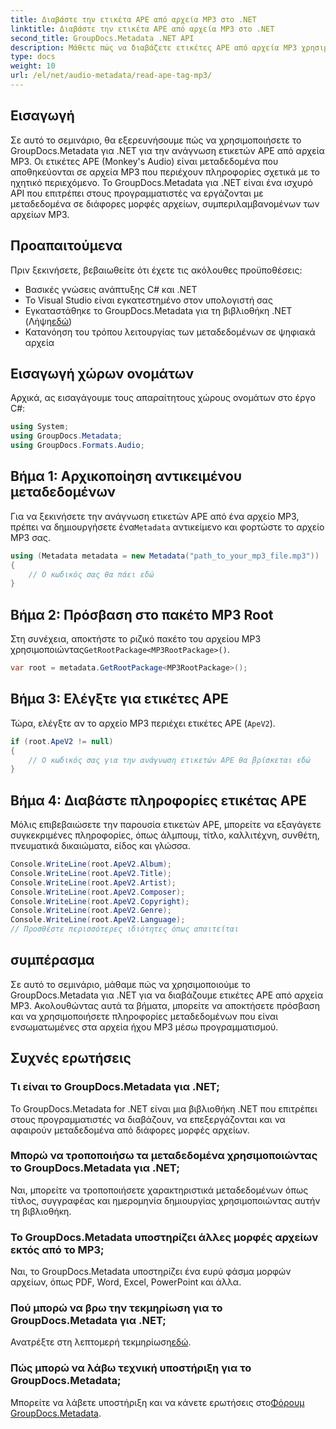 ```yaml
---
title: Διαβάστε την ετικέτα APE από αρχεία MP3 στο .NET
linktitle: Διαβάστε την ετικέτα APE από αρχεία MP3 στο .NET
second_title: GroupDocs.Metadata .NET API
description: Μάθετε πώς να διαβάζετε ετικέτες APE από αρχεία MP3 χρησιμοποιώντας το GroupDocs.Metadata για .NET. Εξερευνήστε την εξαγωγή μεταδεδομένων σε C# με καθοδήγηση βήμα προς βήμα.
type: docs
weight: 10
url: /el/net/audio-metadata/read-ape-tag-mp3/
---
```

## Εισαγωγή
Σε αυτό το σεμινάριο, θα εξερευνήσουμε πώς να χρησιμοποιήσετε το GroupDocs.Metadata για .NET για την ανάγνωση ετικετών APE από αρχεία MP3. Οι ετικέτες APE (Monkey's Audio) είναι μεταδεδομένα που αποθηκεύονται σε αρχεία MP3 που περιέχουν πληροφορίες σχετικά με το ηχητικό περιεχόμενο. Το GroupDocs.Metadata για .NET είναι ένα ισχυρό API που επιτρέπει στους προγραμματιστές να εργάζονται με μεταδεδομένα σε διάφορες μορφές αρχείων, συμπεριλαμβανομένων των αρχείων MP3.
## Προαπαιτούμενα
Πριν ξεκινήσετε, βεβαιωθείτε ότι έχετε τις ακόλουθες προϋποθέσεις:
- Βασικές γνώσεις ανάπτυξης C# και .NET
- Το Visual Studio είναι εγκατεστημένο στον υπολογιστή σας
-  Εγκαταστάθηκε το GroupDocs.Metadata για τη βιβλιοθήκη .NET (Λήψη[εδώ](https://releases.groupdocs.com/metadata/net/))
- Κατανόηση του τρόπου λειτουργίας των μεταδεδομένων σε ψηφιακά αρχεία

## Εισαγωγή χώρων ονομάτων
Αρχικά, ας εισαγάγουμε τους απαραίτητους χώρους ονομάτων στο έργο C#:
```csharp
using System;
using GroupDocs.Metadata;
using GroupDocs.Formats.Audio;
```
## Βήμα 1: Αρχικοποίηση αντικειμένου μεταδεδομένων
 Για να ξεκινήσετε την ανάγνωση ετικετών APE από ένα αρχείο MP3, πρέπει να δημιουργήσετε ένα`Metadata` αντικείμενο και φορτώστε το αρχείο MP3 σας.
```csharp
using (Metadata metadata = new Metadata("path_to_your_mp3_file.mp3"))
{
    // Ο κωδικός σας θα πάει εδώ
}
```
## Βήμα 2: Πρόσβαση στο πακέτο MP3 Root
 Στη συνέχεια, αποκτήστε το ριζικό πακέτο του αρχείου MP3 χρησιμοποιώντας`GetRootPackage<MP3RootPackage>()`.
```csharp
var root = metadata.GetRootPackage<MP3RootPackage>();
```
## Βήμα 3: Ελέγξτε για ετικέτες APE
Τώρα, ελέγξτε αν το αρχείο MP3 περιέχει ετικέτες APE (`ApeV2`).
```csharp
if (root.ApeV2 != null)
{
    // Ο κωδικός σας για την ανάγνωση ετικετών APE θα βρίσκεται εδώ
}
```
## Βήμα 4: Διαβάστε πληροφορίες ετικέτας APE
Μόλις επιβεβαιώσετε την παρουσία ετικετών APE, μπορείτε να εξαγάγετε συγκεκριμένες πληροφορίες, όπως άλμπουμ, τίτλο, καλλιτέχνη, συνθέτη, πνευματικά δικαιώματα, είδος και γλώσσα.
```csharp
Console.WriteLine(root.ApeV2.Album);
Console.WriteLine(root.ApeV2.Title);
Console.WriteLine(root.ApeV2.Artist);
Console.WriteLine(root.ApeV2.Composer);
Console.WriteLine(root.ApeV2.Copyright);
Console.WriteLine(root.ApeV2.Genre);
Console.WriteLine(root.ApeV2.Language);
// Προσθέστε περισσότερες ιδιότητες όπως απαιτείται
```

## συμπέρασμα
Σε αυτό το σεμινάριο, μάθαμε πώς να χρησιμοποιούμε το GroupDocs.Metadata για .NET για να διαβάζουμε ετικέτες APE από αρχεία MP3. Ακολουθώντας αυτά τα βήματα, μπορείτε να αποκτήσετε πρόσβαση και να χρησιμοποιήσετε πληροφορίες μεταδεδομένων που είναι ενσωματωμένες στα αρχεία ήχου MP3 μέσω προγραμματισμού.

## Συχνές ερωτήσεις
### Τι είναι το GroupDocs.Metadata για .NET;
Το GroupDocs.Metadata for .NET είναι μια βιβλιοθήκη .NET που επιτρέπει στους προγραμματιστές να διαβάζουν, να επεξεργάζονται και να αφαιρούν μεταδεδομένα από διάφορες μορφές αρχείων.
### Μπορώ να τροποποιήσω τα μεταδεδομένα χρησιμοποιώντας το GroupDocs.Metadata για .NET;
Ναι, μπορείτε να τροποποιήσετε χαρακτηριστικά μεταδεδομένων όπως τίτλος, συγγραφέας και ημερομηνία δημιουργίας χρησιμοποιώντας αυτήν τη βιβλιοθήκη.
### Το GroupDocs.Metadata υποστηρίζει άλλες μορφές αρχείων εκτός από το MP3;
Ναι, το GroupDocs.Metadata υποστηρίζει ένα ευρύ φάσμα μορφών αρχείων, όπως PDF, Word, Excel, PowerPoint και άλλα.
### Πού μπορώ να βρω την τεκμηρίωση για το GroupDocs.Metadata για .NET;
 Ανατρέξτε στη λεπτομερή τεκμηρίωση[εδώ](https://reference.groupdocs.com/metadata/net/).
### Πώς μπορώ να λάβω τεχνική υποστήριξη για το GroupDocs.Metadata;
 Μπορείτε να λάβετε υποστήριξη και να κάνετε ερωτήσεις στο[Φόρουμ GroupDocs.Metadata](https://forum.groupdocs.com/c/metadata/14).